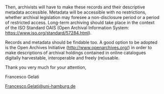 Then, archivists will have to make these records and their descriptive metadata accessible. Metadata will be accessible with no restrictions, whether archival legislation may foresee a non-disclosure period or a period of restricted access. Long-term archiving should take place in the context of the ISO Standard OAIS (Open Archival Information System: https://www.iso.org/standard/57284.html).

Records and metadata should be findable too. A good option to be adopted is the Open Archives Initiative (http://www.openarchives.org/) in order to make descriptions of archival holdings contained in online catalogues digitally harvestable, interoperable and freely (re)usable.

Thank you very much for your attention,

Francesco Gelati

Francesco.Gelati@uni-hamburg.de
